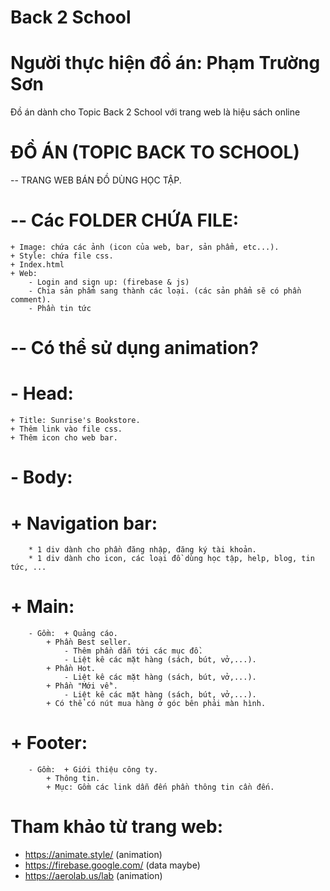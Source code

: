 # Back 2 School 
# Người thực hiện đồ án: Phạm Trường Sơn
Đồ án dành cho Topic Back 2 School với trang web là hiệu sách online

# ĐỒ ÁN (TOPIC BACK TO SCHOOL) 

-- TRANG WEB BÁN ĐỒ DÙNG HỌC TẬP.

# -- Các  FOLDER CHỨA FILE:
	+ Image: chứa các ảnh (icon của web, bar, sản phẩm, etc...).
	+ Style: chứa file css.
	+ Index.html
	+ Web:
		- Login and sign up: (firebase & js)
		- Chia sản phẩm sang thành các loại. (các sản phẩm sẽ có phần comment).
		- Phần tin tức

# -- Có thể sử dụng animation?

# - Head:
	+ Title: Sunrise's Bookstore.
	+ Thêm link vào file css.
	+ Thêm icon cho web bar.

# - Body:
#	+ Navigation bar: 
		* 1 div dành cho phần đăng nhập, đăng ký tài khoản.
		* 1 div dành cho icon, các loại đồ dùng học tập, help, blog, tin tức, ...
#	+ Main:
		- Gồm:  + Quảng cáo.
			+ Phần Best seller.
				- Thêm phần dẫn tới các mục đồ.
				- Liệt kê các mặt hàng (sách, bút, vở,...).
			+ Phần Hot.
				- Liệt kê các mặt hàng (sách, bút, vở,...).
			+ Phần "Mới về".
				- Liệt kê các mặt hàng (sách, bút, vở,...).
			+ Có thể có nút mua hàng ở góc bên phải màn hình.
#	+ Footer:
		- Gồm:  + Giới thiệu công ty.
			+ Thông tin.
			+ Mục: Gồm các link dẫn đến phần thông tin cần đến.


# Tham khảo từ trang web:
+ https://animate.style/ (animation)
+ https://firebase.google.com/ (data maybe)
+ https://aerolab.us/lab (animation)

 
